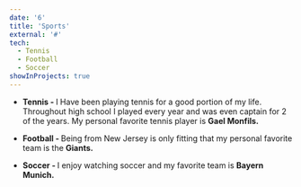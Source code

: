 ```yaml
---
date: '6'
title: 'Sports'
external: '#'
tech:
  - Tennis
  - Football
  - Soccer
showInProjects: true
---
```


- <b>Tennis - </b>
I Have been playing tennis for a good portion of my life. Throughout high school I played every year and was even captain for 2 of the years. My personal favorite tennis player is <b>Gael Monfils.</b>

- <b>Football - </b>
Being from New Jersey is only fitting that my personal favorite team is the <b>Giants.</b>

- <b>Soccer -  </b>
I enjoy watching soccer and my favorite team is <b>Bayern Munich.</b> 

